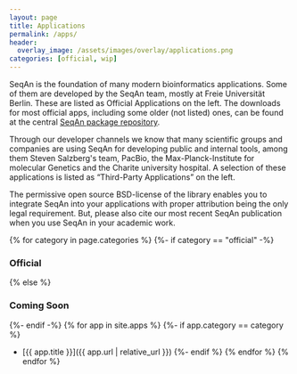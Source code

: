 ```yaml
---
layout: page
title: Applications
permalink: /apps/
header:
  overlay_image: /assets/images/overlay/applications.png
categories: [official, wip]
---
```


SeqAn is the foundation of many modern bioinformatics applications. Some of them are developed by the SeqAn team, mostly
at Freie Universität Berlin. These are listed as Official Applications on the left. The downloads for most official
apps, including some older (not listed) ones, can be found at the central [SeqAn package
repository](http://packages.seqan.de/).

Through our developer channels we know that many scientific groups and companies are using SeqAn for developing public
and internal tools, among them Steven Salzberg's team, PacBio, the Max-Planck-Institute for molecular Genetics and the
Charite university hospital. A selection of these applications is listed as “Third-Party Applications” on the left.

The permissive open source BSD-license of the library enables you to integrate SeqAn into your applications with proper
attribution being the only legal requirement. But, please also cite our most recent SeqAn publication when you use SeqAn
in your academic work.


{% for category in page.categories %}
{%- if category == "official" -%}
### Official
{% else %}
### Coming Soon
{%- endif -%}
{% for app in site.apps %}
{%- if app.category == category %}
* [{{ app.title }}]({{ app.url | relative_url }})
{%- endif %}
{% endfor %}
{% endfor %}
